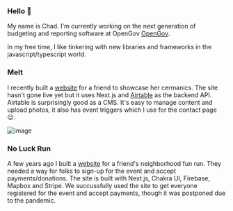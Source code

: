 ### Hello 👋

My name is Chad. I'm currently working on the next generation of budgeting and reporting software at OpenGov [OpenGov](https://opengov.com/). 

In my free time, I like tinkering with new libraries and frameworks in the javascript/typescript world. 

### Melt
I recently built a [website](https://github.com/bigmoves/melt) for a friend to showcase her cermanics. The site hasn't gone live yet but it uses Next.js and [Airtable](https://www.airtable.com/) as the backend API. Airtable is surprisingly good as a CMS. It's easy to manage content and upload photos, it also has event triggers which I use for the contact page 😉.

![image](https://user-images.githubusercontent.com/3190894/148863911-e7fd554b-db70-4ca7-8f40-eafa43eb0216.png)

### No Luck Run
A few years ago I built a [website](https://github.com/bigmoves/noluckrun) for a friend's neighborhood fun run. They needed a way for folks to sign-up for the event and accept payments/donations. The site is built with Next.js, Chakra UI, Firebase, Mapbox and Stripe. We succussfully used the site to get everyone registered for the event and accept payments, though it was postponed due to the pandemic.

<!--
**bigmoves/bigmoves** is a ✨ _special_ ✨ repository because its `README.md` (this file) appears on your GitHub profile.

Here are some ideas to get you started:

- 🔭 I’m currently working on ...
- 🌱 I’m currently learning ...
- 👯 I’m looking to collaborate on ...
- 🤔 I’m looking for help with ...
- 💬 Ask me about ...
- 📫 How to reach me: ...
- 😄 Pronouns: ...
- ⚡ Fun fact: ...
-->
